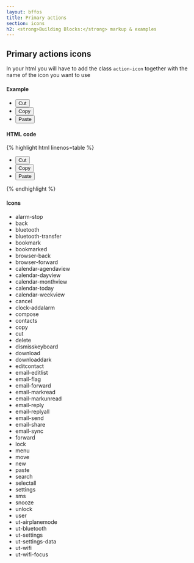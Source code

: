 ```yaml
---
layout: bffos
title: Primary actions
section: icons
h2: <strong>Building Blocks:</strong> markup & examples
---
```


## Primary actions icons

In your html you will have to add the class `action-icon` together with the name of the icon you want to use

<div>
  <h4>Example</h4>
  <section class="example icons">
    <div role="toolbar">
      <ul>
        <li><button class="action-icon cut">Cut</button></li>
        <li><button class="action-icon copy">Copy</button></li>
        <li><button class="action-icon paste">Paste</button></li>
      </ul>
    </div>
  </section>

  <h4>HTML code</h4>
  {% highlight html linenos=table %}<div role="toolbar">
  <ul>
    <li><button class="action-icon cut">Cut</button></li>
    <li><button class="action-icon copy">Copy</button></li>
    <li><button class="action-icon paste">Paste</button></li>
  </ul>
</div>{% endhighlight %}

  <h4>Icons</h4>
  <section class="example icons">
    <ul>
      <li class="action-icon alarm-stop"><span>alarm-stop</span></li>
      <li class="action-icon back"><span>back</span></li>
      <li class="action-icon bluetooth"><span>bluetooth</span></li>
      <li class="action-icon bluetooth-transfer"><span>bluetooth-transfer</span></li>
      <li class="action-icon bookmark"><span>bookmark</span></li>
      <li class="action-icon bookmarked"><span>bookmarked</span></li>
      <li class="action-icon browser-back"><span>browser-back</span></li>
      <li class="action-icon browser-forward"><span>browser-forward</span></li>
      <li class="action-icon calendar-agendaview"><span>calendar-agendaview</span></li>
      <li class="action-icon calendar-dayview"><span>calendar-dayview</span></li>
      <li class="action-icon calendar-monthview"><span>calendar-monthview</span></li>
      <li class="action-icon calendar-today"><span>calendar-today</span></li>
      <li class="action-icon calendar-weekview"><span>calendar-weekview</span></li>
      <li class="action-icon cancel"><span>cancel</span></li>
      <li class="action-icon clock-addalarm"><span>clock-addalarm</span></li>
      <li class="action-icon compose"><span>compose</span></li>
      <li class="action-icon contacts"><span>contacts</span></li>
      <li class="action-icon copy"><span>copy</span></li>
      <li class="action-icon cut"><span>cut</span></li>
      <li class="action-icon delete"><span>delete</span></li>
      <li class="action-icon dismisskeyboard"><span>dismisskeyboard</span></li>
      <li class="action-icon download"><span>download</span></li>
      <li class="action-icon downloaddark"><span>downloaddark</span></li>
      <li class="action-icon editcontact"><span>editcontact</span></li>
      <li class="action-icon email-editlist"><span>email-editlist</span></li>
      <li class="action-icon email-flag"><span>email-flag</span></li>
      <li class="action-icon email-forward"><span>email-forward</span></li>
      <li class="action-icon email-markread"><span>email-markread</span></li>
      <li class="action-icon email-markunread"><span>email-markunread</span></li>
      <li class="action-icon email-reply"><span>email-reply</span></li>
      <li class="action-icon email-replyall"><span>email-replyall</span></li>
      <li class="action-icon email-send"><span>email-send</span></li>
      <li class="action-icon email-share"><span>email-share</span></li>
      <li class="action-icon email-sync"><span>email-sync</span></li>
      <li class="action-icon forward"><span>forward</span></li>
      <li class="action-icon lock"><span>lock</span></li>
      <li class="action-icon menu"><span>menu</span></li>
      <li class="action-icon move"><span>move</span></li>
      <li class="action-icon new"><span>new</span></li>
      <li class="action-icon paste"><span>paste</span></li>
      <li class="action-icon search"><span>search</span></li>
      <li class="action-icon selectall"><span>selectall</span></li>
      <li class="action-icon settings"><span>settings</span></li>
      <li class="action-icon sms"><span>sms</span></li>
      <li class="action-icon snooze"><span>snooze</span></li>
      <li class="action-icon unlock"><span>unlock</span></li>
      <li class="action-icon user"><span>user</span></li>
      <li class="action-icon ut-airplanemode"><span>ut-airplanemode</span></li>
      <li class="action-icon ut-bluetooth"><span>ut-bluetooth</span></li>
      <li class="action-icon ut-settings"><span>ut-settings</span></li>
      <li class="action-icon ut-settings-data"><span>ut-settings-data</span></li>
      <li class="action-icon ut-wifi"><span>ut-wifi</span></li>
      <li class="action-icon ut-wifi-focus"><span>ut-wifi-focus</span></li>
    </ul>
  </section>
</div>

